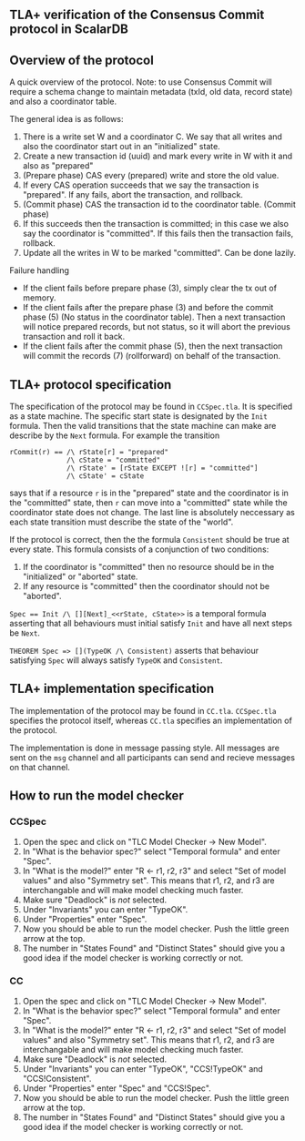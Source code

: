 ## TLA+ verification of the Consensus Commit protocol in ScalarDB

## Overview of the protocol

A quick overview of the protocol. Note: to use Consensus Commit will require a schema change to maintain metadata (txId, old data, record state) and also a coordinator table.

The general idea is as follows:
1. There is a write set W and a coordinator C. We say that all writes and also the coordinator start out in an "initialized" state.
2. Create a new transaction id (uuid) and mark every write in W with it and also as "prepared"
3. (Prepare phase) CAS every (prepared) write and store the old value.
4. If every CAS operation succeeds that we say the transaction is "prepared". If any fails, abort the transaction, and rollback.
5. (Commit phase) CAS the transaction id to the coordinator table. (Commit phase)
6. If this succeeds then the transaction is committed; in this case we also say the coordinator is "committed". If this fails then the transaction fails, rollback.
7. Update all the writes in W to be marked "committed". Can be done lazily.

Failure handling
- If the client fails before prepare phase (3), simply clear the tx out of memory.
- If the client fails after the prepare phase (3) and before the commit phase (5) (No status in the coordinator table). Then a next transaction will notice prepared records, but not status, so it will abort the previous transaction and roll it back.
- If the client fails after the commit phase (5), then the next transaction will commit the records (7) (rollforward) on behalf of the transaction.

## TLA+ protocol specification

The specification of the protocol may be found in `CCSpec.tla`. It is specified as a state machine. The specific start state is designated by the `Init` formula. Then the valid transitions that the state machine can make are describe by the `Next` formula. For example the transition
```
rCommit(r) == /\ rState[r] = "prepared"
              /\ cState = "committed"
              /\ rState' = [rState EXCEPT ![r] = "committed"]
              /\ cState' = cState
```
says that if a resource `r` is in the "prepared" state and the coordinator is in the "committed" state, then `r` can move into a "committed" state while the coordinator state does not change. The last line is absolutely neccessary as each state transition must describe the state of the "world".

If the protocol is correct, then the the formula `Consistent` should be true at every state. This formula consists of a conjunction of two conditions:
1. If the coordinator is "committed" then no resource should be in the "initialized" or "aborted" state.
2. If any resource is "committed" then the coordinator should not be "aborted".

`Spec == Init /\ [][Next]_<<rState, cState>>` is a temporal formula asserting that all behaviours must initial satisfy `Init` and have all next steps be `Next`.

`THEOREM Spec => [](TypeOK /\ Consistent)` asserts that behaviour satisfying `Spec` will always satisfy `TypeOK` and `Consistent`.

## TLA+ implementation specification

The implementation of the protocol may be found in `CC.tla`. `CCSpec.tla` specifies the protocol itself, whereas `CC.tla` specifies an implementation of the protocol.

The implementation is done in message passing style. All messages are sent on the `msg` channel and all participants can send and recieve messages on that channel.

## How to run the model checker

### CCSpec

1. Open the spec and click on "TLC Model Checker -> New Model".
2. In "What is the behavior spec?" select "Temporal formula" and enter "Spec".
3. In "What is the model?" enter "R <- r1, r2, r3" and select "Set of model values" and also "Symmetry set". This means that r1, r2, and r3 are interchangable and will make model checking much faster.
4. Make sure "Deadlock" is _not_ selected.
5. Under "Invariants" you can enter "TypeOK".
6. Under "Properties" enter "Spec".
7. Now you should be able to run the model checker. Push the little green arrow at the top.
8. The number in "States Found" and "Distinct States" should give you a good idea if the model checker is working correctly or not.

### CC

1. Open the spec and click on "TLC Model Checker -> New Model".
2. In "What is the behavior spec?" select "Temporal formula" and enter "Spec".
3. In "What is the model?" enter "R <- r1, r2, r3" and select "Set of model values" and also "Symmetry set". This means that r1, r2, and r3 are interchangable and will make model checking much faster.
4. Make sure "Deadlock" is _not_ selected.
5. Under "Invariants" you can enter "TypeOK", "CCS!TypeOK" and "CCS!Consistent".
6. Under "Properties" enter "Spec" and "CCS!Spec".
7. Now you should be able to run the model checker. Push the little green arrow at the top.
8. The number in "States Found" and "Distinct States" should give you a good idea if the model checker is working correctly or not.
